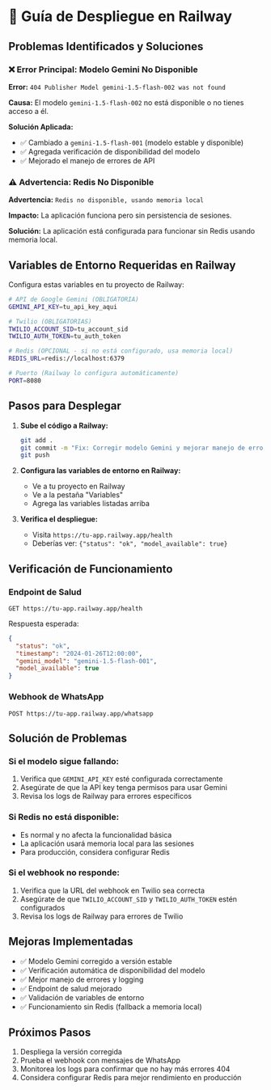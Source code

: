 # 🚀 Guía de Despliegue en Railway

## Problemas Identificados y Soluciones

### ❌ Error Principal: Modelo Gemini No Disponible
**Error:** `404 Publisher Model gemini-1.5-flash-002 was not found`

**Causa:** El modelo `gemini-1.5-flash-002` no está disponible o no tienes acceso a él.

**Solución Aplicada:**
- ✅ Cambiado a `gemini-1.5-flash-001` (modelo estable y disponible)
- ✅ Agregada verificación de disponibilidad del modelo
- ✅ Mejorado el manejo de errores de API

### ⚠️ Advertencia: Redis No Disponible
**Advertencia:** `Redis no disponible, usando memoria local`

**Impacto:** La aplicación funciona pero sin persistencia de sesiones.

**Solución:** La aplicación está configurada para funcionar sin Redis usando memoria local.

## Variables de Entorno Requeridas en Railway

Configura estas variables en tu proyecto de Railway:

```bash
# API de Google Gemini (OBLIGATORIA)
GEMINI_API_KEY=tu_api_key_aqui

# Twilio (OBLIGATORIAS)
TWILIO_ACCOUNT_SID=tu_account_sid
TWILIO_AUTH_TOKEN=tu_auth_token

# Redis (OPCIONAL - si no está configurado, usa memoria local)
REDIS_URL=redis://localhost:6379

# Puerto (Railway lo configura automáticamente)
PORT=8080
```

## Pasos para Desplegar

1. **Sube el código a Railway:**
   ```bash
   git add .
   git commit -m "Fix: Corregir modelo Gemini y mejorar manejo de errores"
   git push
   ```

2. **Configura las variables de entorno en Railway:**
   - Ve a tu proyecto en Railway
   - Ve a la pestaña "Variables"
   - Agrega las variables listadas arriba

3. **Verifica el despliegue:**
   - Visita `https://tu-app.railway.app/health`
   - Deberías ver: `{"status": "ok", "model_available": true}`

## Verificación de Funcionamiento

### Endpoint de Salud
```
GET https://tu-app.railway.app/health
```

Respuesta esperada:
```json
{
  "status": "ok",
  "timestamp": "2024-01-26T12:00:00",
  "gemini_model": "gemini-1.5-flash-001",
  "model_available": true
}
```

### Webhook de WhatsApp
```
POST https://tu-app.railway.app/whatsapp
```

## Solución de Problemas

### Si el modelo sigue fallando:
1. Verifica que `GEMINI_API_KEY` esté configurada correctamente
2. Asegúrate de que la API key tenga permisos para usar Gemini
3. Revisa los logs de Railway para errores específicos

### Si Redis no está disponible:
- Es normal y no afecta la funcionalidad básica
- La aplicación usará memoria local para las sesiones
- Para producción, considera configurar Redis

### Si el webhook no responde:
1. Verifica que la URL del webhook en Twilio sea correcta
2. Asegúrate de que `TWILIO_ACCOUNT_SID` y `TWILIO_AUTH_TOKEN` estén configurados
3. Revisa los logs de Railway para errores de Twilio

## Mejoras Implementadas

- ✅ Modelo Gemini corregido a versión estable
- ✅ Verificación automática de disponibilidad del modelo
- ✅ Mejor manejo de errores y logging
- ✅ Endpoint de salud mejorado
- ✅ Validación de variables de entorno
- ✅ Funcionamiento sin Redis (fallback a memoria local)

## Próximos Pasos

1. Despliega la versión corregida
2. Prueba el webhook con mensajes de WhatsApp
3. Monitorea los logs para confirmar que no hay más errores 404
4. Considera configurar Redis para mejor rendimiento en producción
